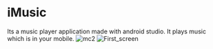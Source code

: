 # iMusic
Its a music player application made with android studio. It plays music which is in your mobile.
![mc2](https://user-images.githubusercontent.com/84366746/119443593-7ea4f680-bd47-11eb-8a3a-8bca6afe34f7.jpg)
![First_screen](https://user-images.githubusercontent.com/84366746/119446070-6e8f1600-bd4b-11eb-818d-50d78ada2734.jpg)
